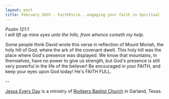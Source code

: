 ```yaml
---
layout: post
title: February 26th - FaithForce...engaging your faith in Spiritual
---
```


_Psalm 121:1  
I will lift up mine eyes unto the hills, from whence cometh my
help._

Some people think David wrote this verse in reflection of Mount
Moriah, the holy hill of God, where the ark of the covenant dwelt.
This holy hill was the place where God's presence was displayed. We
know that mountains, in themselves, have no power to give us
strength, but God's presence is still very powerful in the life of
the believer! Be encouraged in your FAITH, and keep your eyes upon
God today! He's FAITH FULL.

 --

<a href=http://jesuseveryday.net>Jesus Every Day</a> is a ministry of <a href=http://rodgersbaptist.net>Rodgers Baptist Church</a> in Garland, Texas.
